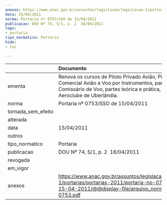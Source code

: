 ```yaml
---
anexos: https://www.anac.gov.br/assuntos/legislacao/legislacao-1/portarias/portarias-2011/portaria-no-0753-sso-de-15-04-2011/@@display-file/arquivo_norma/PA2011-0753.pdf
data: 15/04/2011
norma: Portaria nº 0753/SSO de 15/04/2011
publicacao: DOU Nº 74, S/1, p. 2  18/04/2011
tags:
- portaria
tipo_normatico: Portaria
hide: 
- toc 
 
---
```


|                    | Documento                                                                                                                                                                          |
|:-------------------|:-----------------------------------------------------------------------------------------------------------------------------------------------------------------------------------|
| ementa             | Renova os cursos de Piloto Privado Avião, Piloto Comercial Avião e Voo por Instrumentos, parte teórica, e Comissário de Voo, partes teórica e prática, do Aeroclube de Uberlândia. |
| norma              | Portaria nº 0753/SSO de 15/04/2011                                                                                                                                                 |
| tornada_sem_efeito |                                                                                                                                                                                    |
| alterada           |                                                                                                                                                                                    |
| data               | 15/04/2011                                                                                                                                                                         |
| outros             |                                                                                                                                                                                    |
| tipo_normatico     | Portaria                                                                                                                                                                           |
| publicacao         | DOU Nº 74, S/1, p. 2  18/04/2011                                                                                                                                                   |
| revogada           |                                                                                                                                                                                    |
| em_vigor           |                                                                                                                                                                                    |
| anexos             | https://www.anac.gov.br/assuntos/legislacao/legislacao-1/portarias/portarias-2011/portaria-no-0753-sso-de-15-04-2011/@@display-file/arquivo_norma/PA2011-0753.pdf                  |